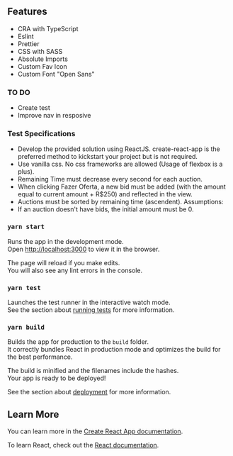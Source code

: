## Features
- CRA with TypeScript
- Eslint
- Prettier
- CSS with SASS
- Absolute Imports
- Custom Fav Icon
- Custom Font "Open Sans"

### TO DO
- Create test
- Improve nav in resposive

### Test Specifications
- Develop the provided solution using ReactJS. create-react-app is the preferred
method to kickstart your project but is not required.
- Use vanilla css. No css frameworks are allowed (Usage of flexbox is a plus).
- Remaining Time must decrease every second for each auction.
- When clicking Fazer Oferta, a new bid must be added (with the amount equal to
current amount + R$250) and reflected in the view.
- Auctions must be sorted by remaining time (ascendent).
Assumptions:
- If an auction doesn't have bids, the initial amount must be 0.
### `yarn start`

Runs the app in the development mode.\
Open [http://localhost:3000](http://localhost:3000) to view it in the browser.

The page will reload if you make edits.\
You will also see any lint errors in the console.

### `yarn test`

Launches the test runner in the interactive watch mode.\
See the section about [running tests](https://facebook.github.io/create-react-app/docs/running-tests) for more information.

### `yarn build`

Builds the app for production to the `build` folder.\
It correctly bundles React in production mode and optimizes the build for the best performance.

The build is minified and the filenames include the hashes.\
Your app is ready to be deployed!

See the section about [deployment](https://facebook.github.io/create-react-app/docs/deployment) for more information.

## Learn More

You can learn more in the [Create React App documentation](https://facebook.github.io/create-react-app/docs/getting-started).

To learn React, check out the [React documentation](https://reactjs.org/).
